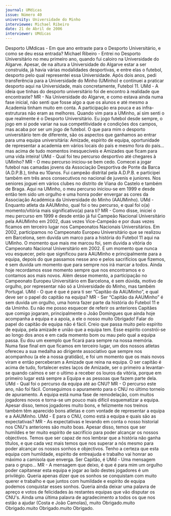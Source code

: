 ```yaml
---
journal: UMdicas
issue: Número 40
university: Universidade do Minho
interviewee: Michael Ribeiro
date: 21 de Abril de 2006
interviewer: UMdicas
---
```

Desporto
UMdicas - Em que ano entraste para o Desporto
Universitário, e como se deu essa entrada?
Michael Ribeiro - Entrei no Desporto Universitário no
meu primeiro ano, quando fui caloiro na Universidade
do Algarve. Apesar, de na altura a Universidade do
Algarve estar a ser construída, já havia várias
modalidades desportivas, e entre elas o futebol,
desporto pelo qual representei essa Universidade.
Após dois anos, pedi transferência para a
Universidade do Minho (UMinho) e continuei a
praticar desporto aqui na Universidade, mais
concretamente, Futebol 11.
UMd - A ideia que tinhas do desporto universitário
foi de encontro à realidade que encontraste?
MR - Na Universidade do Algarve, e como estava
ainda numa fase inicial, não senti que fosse algo a que
os alunos e até mesmo a Academia tinham muito em
conta. A participação era pouca e as infra-estruturas
não eram as melhores. Quando vim para a UMinho, aí
sim senti o que realmente é o Desporto Universitário.
Eu jogo futebol desde sempre, o jogo em si pode
variar na sua competitividade e condições dos
campos, mas acaba por ser um jogo de futebol. O que
para mim o desporto universitário tem de diferente,
são os aspectos que ganhamos ao entrar para uma
equipa universitária: Amizade, espírito de equipa,
oportunidade de representar a academia em vários
locais do país e mesmo fora do pais…mas acima de
tudo momentos inesquecíveis e Amizades que ficam
para uma vida inteira!
UMd - Qual foi teu percurso desportivo até
chegares à UMinho?
MR - O meu percurso iniciou-se bem cedo. Comecei a
jogar futebol nas camadas jovens da Associação
Desportiva de Ponte da Barca (A.D.P.B.), tinha eu
10anos. Fui campeão distrital pela A.D.P.B. e
participei também em três anos consecutivos no
nacional de juvenis e juniores. Nos seniores joguei em
vários clubes no distrito de Viana do Castelo e
também de Braga. Aqui na UMinho, o meu percurso
iniciou-se em 1999 e desde então tem sido um
orgulho e uma honra poder envergar as cores da
Associação Académica da Universidade do Minho
(AAUMinho).
UMd - Enquanto atleta da AAUMinho, qual foi o teu
percurso, e qual foi o(a) momento/vitória mais
significativo(a) para ti?
MR - Como disse, iniciei o meu percurso em 1999 e
desde então já fui Campeão Nacional Universitário
pela AAUMinho em 2002, duas vezes Vice-Campeão
e por duas vezes ficamos em terceiro lugar nos
Campeonatos Nacionais Universitários. Em 2002,
participamos no Campeonato Europeu Universitário
que se realizou em Barcelona, sem duvida um marco
para a história do Futebol 11 aqui na UMinho.
O momento que mais me marcou foi, sem duvida a
vitória do Campeonato Nacional Universitário em
2002. É um momento que nunca vou esquecer, pelo
que significou para AAUMinho e principalmente para
a equipa, depois do que passamos nesse ano e pelos
sacrifícios que fizemos, é sem duvida um momento
que para sempre nos irá marcar a todos. Ainda hoje
recordamos esse momento sempre que nos
encontramos e o contamos aos mais novos. Além
desse momento, a participação no Campeonato
Europeu Universitário em Barcelona, é sem dúvida,
motivo de orgulho, por representar não só a
Universidade do Minho, mas também Portugal.
UMd - O que é que é para ti ser “Capitão da
AAUMinho”, e qual deve ser o papel do capitão na
equipa?
MR - Ser “Capitão da AAUMinho” é sem duvida um
orgulho, uma honra fazer parte da história do Futebol
11 e da Uminho. Eu não me posso esquecer de referir
os anteriores Capitães que comigo jogaram,
principalmente o João Domingues que ainda hoje
acompanha a equipa e a apoia, a ele o nosso muito
Obrigado! Falar do papel do capitão de equipa não é
fácil. Creio que passa muito pelo espírito de equipa,
pela amizade e união que a equipa tem. Esse espírito
constrói-se ao longo dos anos e em cada momento
bom ou mau pelo qual a equipa passa. Eu dou um
exemplo que ficará para sempre na nossa memória.
Numa fase final em que ficamos em terceiro lugar, um
dos nossos atletas ofereceu a sua medalha ao
dirigente associativo que sempre nos acompanhou (a
ele a nossa gratidão), e foi um momento que os mais
novos viram e então perceberam a Amizade que reina
na equipa. O ser capitão é acima de tudo, fortalecer
estes laços de Amizade, ser o primeiro a levantar-se
quando caímos e ser o ultimo a receber os louros da
vitória, porque em primeiro lugar está sempre a
Equipa e as pessoas que fazem parte dela.
UMd - Qual foi o percurso da equipa até ao CNU?
MR - O percurso este ano, não foi fácil. Conseguimos
o apuramento para o CNU no último torneio de
apuramento. A equipa está numa fase de
remodelação, com muitos jogadores novos e torna-se
um pouco mais difícil esquematizar a equipa. Apesar
disso, temos jogadores muito bons, e felizmente nos
treinos também têm aparecido bons atletas e com
vontade de representar a equipa e a AAUMinho.
UMd - E para o CNU, como está a equipa e quais
são as expectativas?
MR - As expectativas e levando em conta o nosso
historial nos CNU's anteriores são muito boas. Apesar
disso, temos que ser humildes e ter muito espírito de
sacrifício para poder alcançar os nossos objectivos.
Temos que ser capaz de nos lembrar que a história
não ganha títulos, e que cada vez mais temos que nos
superar a nós mesmo para poder alcançar os nossos
sonhos e objectivos. Tenho a certeza que esta equipa
com humildade, espírito de entreajuda e trabalho vai
honrar ao máximo a camisola que enverga.
Ser Capitão, é
UMd - Uma mensagem para o grupo…
MR - A mensagem que deixo, é que é para mim um
orgulho poder capitanear esta equipa e jogar ao lado
destes jogadores é um privilégio. Queria apenas dizer
que os sonhos se conquistam com muito querer e
trabalho e que juntos com humildade e espírito de
equipa podemos conquistar esses sonhos. Queria
ainda deixar uma palavra de apreço e votos de
felicidades às restantes equipas que vão disputar os
CNU's.
Ainda uma última palavra de agradecimento a todos
os que nos estão a ajudar (Costa e João Camolas),
muito Obrigado.muito Obrigado.muito Obrigado.muito Obrigado.